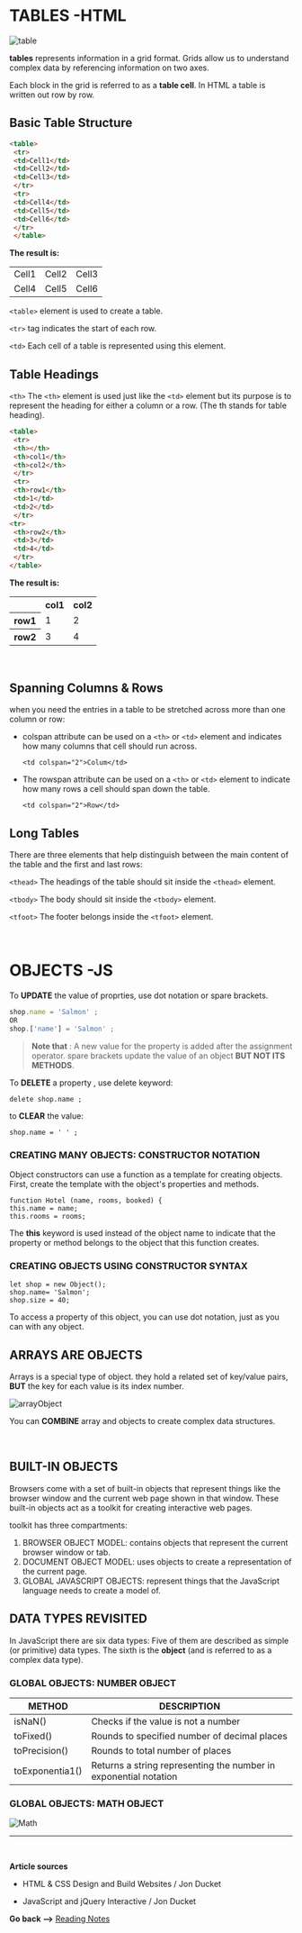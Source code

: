 # TABLES -HTML

![table](https://i.stack.imgur.com/uGESZ.jpg)

**tables** represents information in a grid format.
Grids allow us to understand complex data by referencing information on two axes.

Each block in the grid is referred to as a **table cell**. In HTML a table is written out row by row.

## Basic Table Structure

``` HTML
<table>
 <tr>
 <td>Cell1</td>
 <td>Cell2</td>
 <td>Cell3</td>
 </tr>
 <tr>
 <td>Cell4</td>
 <td>Cell5</td>
 <td>Cell6</td>
 </tr>
 </table>
 ```
**The result is:**
<table>
 <tr>
 <td>Cell1</td>
 <td>Cell2</td>
 <td>Cell3</td>
 </tr>
 <tr>
 <td>Cell4</td>
 <td>Cell5</td>
 <td>Cell6</td>
 </tr>
 </table>

`<table>` element is used to create a table.

`<tr>` tag indicates the start of each row.

`<td>` Each cell of a table is represented using this element. 

## Table Headings

`<th>` The `<th>` element is used just like the `<td>` element but its purpose is to represent the heading for either a column or a row. (The th stands for table heading).
``` html
<table>
 <tr>
 <th></th>
 <th>col1</th>
 <th>col2</th>
 </tr>
 <tr>
 <th>row1</th>
 <td>1</td>
 <td>2</td>
 </tr>
<tr>
 <th>row2</th>
 <td>3</td>
 <td>4</td>
 </tr>
</table>
```
**The result is:**
<table>
 <tr>
 <th></th>
 <th>col1</th>
 <th>col2</th>
 </tr>
 <tr>
 <th>row1</th>
 <td>1</td>
 <td>2</td>
 </tr>
<tr>
 <th>row2</th>
 <td>3</td>
 <td>4</td>
 </tr>
</table>
<br>

## Spanning Columns & Rows

when you need the entries in a table to be stretched across more than one column or row:

 * colspan attribute can be used on a `<th>` or `<td>` element and indicates how many columns that cell 
should run across.

    `<td colspan="2">Colum</td>`

* The rowspan attribute can be used on a `<th>` or `<td>` element to indicate how many rows a cell should span down the table.

    `<td colspan="2">Row</td>`


## Long Tables

There are three elements that help distinguish between the main content of the table and the first and last rows:

`<thead>` The headings of the table should
sit inside the `<thead>` element.

`<tbody>`
The body should sit inside the `<tbody>` element.

`<tfoot>`
The footer belongs inside the `<tfoot>` element.

<br>

# OBJECTS -JS

To **UPDATE** the value of proprties, use dot notation or spare brackets.
``` js
shop.name = 'Salmon' ;
OR
shop.['name'] = 'Salmon' ;
```
> **Note that** : 
> A new value for the property is added after the assignment operator.
> spare brackets update the value of an object **BUT NOT ITS METHODS**.

To **DELETE** a property , use delete keyword:

`delete shop.name ;`

to **CLEAR** the value:

`shop.name = ' ' ;`

### CREATING MANY OBJECTS: CONSTRUCTOR NOTATION

Object constructors can use a function as a template for creating objects. First, create the template with the object's properties and methods. 

``` JS
function Hotel (name, rooms, booked) {
this.name = name; 
this.rooms = rooms;
```
The **this** keyword is used instead of the object name to indicate that the property or method belongs to the object that this function creates.

### CREATING OBJECTS USING CONSTRUCTOR SYNTAX 
``` JS
let shop = new Object();
shop.name= 'Salmon';
shop.size = 40; 
```
To access a property of this object, you can use dot notation, just as you can with any object.

## ARRAYS ARE OBJECTS

Arrays is a special type of object. they hold a related set of key/value pairs, **BUT** the key for each value is its index number.

![arrayObject](../img/arrObj.PNG)

You can **COMBINE** array and objects to create complex data structures.

<br>

##  BUILT-IN OBJECTS

Browsers come with a set of built-in objects that represent things like the browser window and the current web page shown in that window. These built-in objects act as a toolkit for creating interactive web pages.

toolkit has three compartments: 

1. BROWSER OBJECT MODEL: contains objects that represent the current browser window or tab.
2. DOCUMENT OBJECT MODEL: uses objects to create a representation of the current page.
3. GLOBAL JAVASCRIPT OBJECTS: represent things that the JavaScript language needs to create a model
of.

## DATA TYPES REVISITED

In JavaScript there are six data types:
Five of them are described as simple (or primitive) data types. The sixth is the **object** (and is referred to as a complex data type). 

### GLOBAL OBJECTS: NUMBER OBJECT 

|METHOD|DESCRIPTION|
|--|--|
|isNaN()|Checks if the value is not a number|
|toFixed()|Rounds to specified number of decimal places|
|toPrecision()|Rounds to total number of places|
|toExponentia1()|Returns a string representing the number in exponential notation|

### GLOBAL OBJECTS: MATH OBJECT

![Math](../img/math.PNG)


<hr>
<br>

**Article sources**

* HTML & CSS Design and Build Websites / Jon Ducket

* JavaScript and jQuery Interactive / Jon Ducket


**Go back -->** [Reading Notes](https://aseel-dweedar.github.io/reading-notes/) 